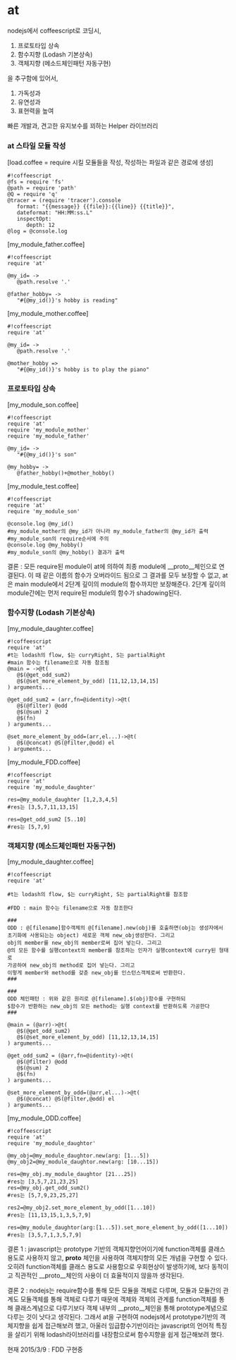 # **at** #

nodejs에서 coffeescript로 코딩시,

1. 프로토타입 상속
1. 함수지향 (Lodash 기본상속)
1. 객체지향 (메소드체인패턴 자동구현)

을 추구함에 있어서, 

1. 가독성과
1. 유연성과
1. 표현력을 높여

빠른 개발과, 견고한 유지보수를 꾀하는
Helper 라이브러리

### **at 스타일 모듈 작성** ###
[load.coffee = require 시킬 모듈들을 작성, 작성하는 파일과 같은 경로에 생성]
```
#!coffeescript
@fs = require 'fs'
@path = require 'path'
@Q = require 'q'
@tracer = (require 'tracer').console
   format: "{{message}} {{file}}:{{line}} {{title}}",
   dateformat: "HH:MM:ss.L"
   inspectOpt:
      depth: 12
@log = @console.log

```

[my_module_father.coffee]
```
#!coffeescript
require 'at'

@my_id= ->
   @path.resolve '.'

@father_hobby= ->
   "#{@my_id()}'s hobby is reading"
```


[my_module_mother.coffee]
```
#!coffeescript
require 'at'

@my_id= ->
   @path.resolve '.'

@mother_hobby =>
   "#{@my_id()}'s hobby is to play the piano"   
```


### **프로토타입 상속** ###

[my_module_son.coffee]
```
#!coffeescript
require 'at'
require 'my_module_mother'
require 'my_module_father'

@my_id= ->
   "#{@my_id()}'s son"

@my_hobby= ->
   @father_hobby()+@mother_hobby()   
```

[my_module_test.coffee]
```
#!coffeescript
require 'at'
require 'my_module_son'

@console.log @my_id()
#my_module_mother의 @my_id가 아니라 my_module_father의 @my_id가 출력
#my_module_son의 require순서에 주의 
@console.log @my_hobby()
#my_module_son의 @my_hobby() 결과가 출력   
```
결론 : 모든 require된 module이 at에 의하여 최종 module에 __proto__체인으로 연결된다. 이 때 같은 이름의 함수가 오버라이드 됨으로 그 결과를 모두 보장할 수 없고, at은 main module에서 2단계 깊이의 module의 함수까지만 보장해준다. 2단계 깊이의 module간에는 먼저 require된 module의 함수가 shadowing된다.

### **함수지향 (Lodash 기본상속)** ###

[my_module_daughter.coffee]
```
#!coffeescript
require 'at'
#t는 lodash의 flow, $는 curryRight, S는 partialRight
#main 함수는 filename으로 자동 참조됨
@main = ->@t(
   @$(@get_odd_sum2)
   @$(@set_more_element_by_odd) [11,12,13,14,15]
) arguments...

@get_odd_sum2 = (arr,fn=@identity)->@t(
   @$(@filter) @odd
   @$(@sum) 2
   @$(fn)
) arguments...

@set_more_element_by_odd=(arr,el...)->@t(
   @$(@concat) @S(@filter,@odd) el
) arguments...
```

[my_module_FDD.coffee]

```
#!coffeescript
require 'at'
require 'my_module_daughter'

res=@my_module_daughter [1,2,3,4,5]
#res는 [3,5,7,11,13,15]

res=@get_odd_sum2 [5..10]
#res는 [5,7,9]
```
### **객체지향 (메소드체인패턴 자동구현)** ###

[my_module_daughter.coffee]
```
#!coffeescript
require 'at'

#t는 lodash의 flow, $는 curryRight, S는 partialRight를 참조함

#FDD : main 함수는 filename으로 자동 참조한다

###
ODD : @[filename]함수객체의 @[filename].new(obj)를 호출하면(obj는 생성자에서 
초기화에 사용되는는 object) 새로운 객체 new_obj생성한다. 그리고 
obj의 member를 new_obj의 member로써 집어 넣는다. 그리고 
@의 모든 함수를 실행context의 member를 참조하는 인자가 실행context에 curry된 형태로 
가공하여 new_obj의 method로 집어 넣는다. 그리고 
이렇게 member와 method를 갖춘 new_obj를 인스턴스객체로써 반환한다. 
###

###
ODD 체인패턴 : 위와 같은 원리로 @[filename].$(obj)함수를 구현하되 
$함수가 반환하는 new_obj의 모든 method는 실행 context를 반환하도록 가공한다
###

@main = (@arr)->@t(
   @$(@get_odd_sum2)
   @$(@set_more_element_by_odd) [11,12,13,14,15]
) arguments...

@get_odd_sum2 = (@arr,fn=@identity)->@t(
   @$(@filter) @odd
   @$(@sum) 2
   @$(fn)
) arguments...

@set_more_element_by_odd=(@arr,el...)->@t(
   @$(@concat) @S(@filter,@odd) el
) arguments...
```
[my_module_ODD.coffee]

```
#!coffeescript
require 'at'
require 'my_module_daughtor'

@my_obj=@my_module_daughtor.new(arg: [1...5])
@my_obj2=@my_module_daughtor.new(arg: [10...15])

res=@my_obj.my_module_daughtor [21...25])
#res는 [3,5,7,21,23,25]
res=@my_obj.get_odd_sum2()
#res는 [5,7,9,23,25,27]

res2=@my_obj2.set_more_element_by_odd([1...10])
#res는 [11,13,15,1,3,5,7,9]

res=@my_module_daughtor(arg:[1...5]).set_more_element_by_odd([1...10])
#res는 [3,5,7,1,3,5,7,9]
```

결론 1 : javascript는 prototype 기반의 객체지향언어이기에 function객체를 
클래스 용도로 사용하지 않고, __proto__ 체인을 사용하여 객체지향의 모든 개념을 
구현할 수 있다. 오히려 function객체를 클래스 용도로 사용함으로 우회현상이 발생하기에, 
보다 동적이고 직관적인 __proto__체인의 사용이 더 효율적이지 않을까 생각된다. 


결론 2 : nodejs는 require함수를 통해 모든 모듈을 객체로 다루며, 모듈과 모듈간의 관계도 모듈객체를 통해 객체로 다루기 때문에 객체와 객체의 관계를 function객체를 통해 클래스계념으로 다루기보다 객체 내부의 __proto__체인을 통해 prototype계념으로 다루는 것이 낫다고 생각된다. 
그래서 at을 구현하여 nodejs에서 prototype기반의 객체지향을 쉽게 접근해보려 했고, 아울러 임급함수기반이라는 javascript의 언어적 특징을 살리기 위해 lodash라이브러리를 내장함으로써 함수지향을 쉽게 접근해보려 했다.

현재 2015/3/9 : FDD 구현중
